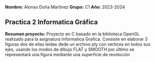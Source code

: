 **Nombre:** Alonso Doña Martinez
**Grupo:** C1
**Año:** 2023-2024
## Practica 2 Informatica Gráfica
**Resumen proyecto:**
Proyecto en C basado en la biblioteca OpenGL realizado para la asignatura Informatica Grafica.
Consiste en elaborar 3 figuras dos de ellas leidas dede un archivo ply con vertices en todos sus ejes, usando los modos de dibujo
FLAT y SMOOTH por último se representará una figura mediante una superficie de revolución 
